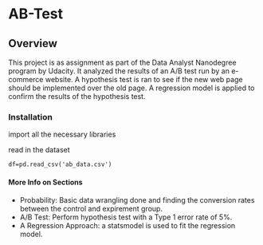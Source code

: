 # AB-Test

## Overview
This project is as assignment as part of the Data Analyst Nanodegree program by Udacity.
It analyzed the results of an A/B test run by an e-commerce website.
A hypothesis test is ran to see if the new web page should be implemented over the old page.
A regression model is applied to confirm the results of the hypothesis test.

### Installation
import all the necessary libraries

read in the dataset

`df=pd.read_csv('ab_data.csv')`

#### More Info on Sections
* Probability: Basic data wrangling done and finding the conversion rates between the control and expirement group.
* A/B Test: Perform hypothesis test with a Type 1 error rate of 5%.
* A Regression Approach: a statsmodel is used to fit the regression model.

